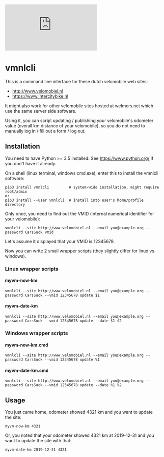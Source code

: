 ![velomobiel.nl QuattroVelo](https://gallery.welmers.net/main.php?g2_view=core.DownloadItem&g2_itemId=47348)

# vmnlcli

This is a command line interface for these dutch velomobile web sites:
- http://www.velomobiel.nl
- https://www.intercitybike.nl

It might also work for other velomobile sites hosted at welmers.net which use the same server side software.

Using it, you can script updating / publishing your velomobile's odometer value (overall km distance of your velomobile),
so you do not need to manually log in / fill out a form / log out.


## Installation

You need to have Python >= 3.5 installed.
See https://www.python.org/ if you don't have it already.

On a shell (linux terminal, windows cmd.exe), enter this to install the vmnlcli software:

    pip3 install vmnlcli         # system-wide installation, might require root/admin
    or
    pip3 install --user vmnlcli  # install into user's home/profile directory

Only once, you need to find out the VMID (internal numerical identifier for your velomobile):

    vmnlcli --site http://www.velomobiel.nl --email you@example.org --password CarsSuck vmid

Let's assume it displayed that your VMID is 12345678.

Now you can write 2 small wrapper scripts (they slightly differ for linux vs. windows).

### Linux wrapper scripts

#### myvm-now-km

    vmnlcli --site http://www.velomobiel.nl --email you@example.org --password CarsSuck --vmid 12345678 update $1

#### myvm-date-km

    vmnlcli --site http://www.velomobiel.nl --email you@example.org --password CarsSuck --vmid 12345678 update --date $1 $2

### Windows wrapper scripts

#### myvm-now-km.cmd

    vmnlcli --site http://www.velomobiel.nl --email you@example.org --password CarsSuck --vmid 12345678 update %1

#### myvm-date-km.cmd

    vmnlcli --site http://www.velomobiel.nl --email you@example.org --password CarsSuck --vmid 12345678 update --date %1 %2

## Usage

You just came home, odometer showed 4321 km and you want to update the site:

    myvm-now-km 4321

Or, you noted that your odometer showed 4321 km at 2019-12-31 and you want to update the site with that:

    myvm-date-km 2019-12-31 4321
